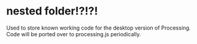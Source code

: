 # nested folder!?!?!

Used to store known working code for the desktop version of Processing. Code will be ported over to processing.js periodically.
